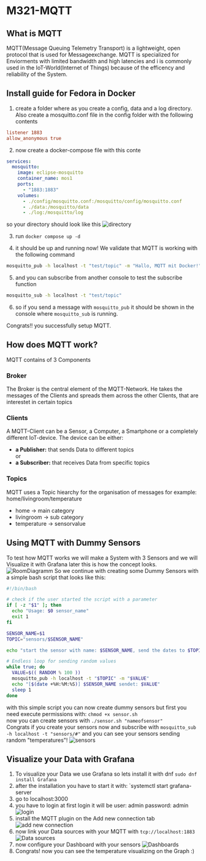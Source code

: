 # M321-MQTT

## What is MQTT
MQTT(Message Queuing Telemetry Transport) is a lightweight, open protocol that is used for Messageexchange. MQTT is specialized for Enviorments with limited bandwidth and high latencies and i is commonly used in the IoT-World(Internet of Things) because of the efficency and reliability of the System.

## Install guide for Fedora in Docker
1. create a folder where as you create a config, data and  a log directory. Also create a mosquitto.conf file in the config folder with the following contents
```conf
listener 1883
allow_anonymous true
```
2. now create a docker-compose file with this conte
```yml
services:
  mosquitto:
    image: eclipse-mosquitto
    container_name: mos1
    ports:
      - "1883:1883" 
    volumes:
      - ./config/mosquitto.conf:/mosquitto/config/mosquitto.conf
      - ./data:/mosquitto/data
      - ./log:/mosquitto/log
```
so your directory should look like this 
![directory](./images/image.png) <br>

3. run `docker compose up -d`


4. it should be up and running now! We validate that MQTT is working with the following command
```bash
mosquitto_pub -h localhost -t "test/topic" -m "Hallo, MQTT mit Docker!"
```
5. and you can subscribe from another console to test the subscribe function
```bash
mosquitto_sub -h localhost -t "test/topic"
```
6. so if you send a message with `mosquitto_pub` it should be shown in the console where `mosquitto_sub` is running.

Congrats!! you successfully setup MQTT.


## How does MQTT work? 
MQTT contains of 3 Components
### Broker
The Broker is the central element of the MQTT-Network. He takes the messages of the Clients and spreads them across the other Clients, that are interestet in certain topics
### Clients
A MQTT-Client can be a Sensor, a Computer, a Smartphone or a completely different IoT-device. The device can be either:
- **a Publisher:** that sends Data to different topics <br>
or
- **a Subscriber:** that receives Data from specific topics
### Topics
MQTT uses a Topic hiearchy for the organisation of messages for example: <br>
home/livingroom/temperature
- home -> main category
- livingroom -> sub category
- temperature -> sensorvalue
## Using MQTT with Dummy Sensors
To test how MQTT works we will make a System with 3 Sensors and we will Visualize it with Grafana later
this is how the concept looks.
![RoomDiagramm](./images/Roomdiagramm.png)
So we continue with creating some Dummy Sensors with a simple bash script that looks like this:
```bash
#!/bin/bash

# check if the user started the script with a parameter
if [ -z "$1" ]; then
  echo "Usage: $0 sensor_name"
  exit 1
fi

SENSOR_NAME=$1
TOPIC="sensors/$SENSOR_NAME"

echo "start the sensor with name: $SENSOR_NAME, send the dates to $TOPIC..."

# Endless loop for sending random values
while true; do
  VALUE=$(( RANDOM % 100 )) 
  mosquitto_pub -h localhost -t "$TOPIC" -m "$VALUE"
  echo "[$(date +%H:%M:%S)] $SENSOR_NAME sendet: $VALUE"
  sleep 1
done
```
with this simple script you can now create dummy sensors but first you need execute permissions with: 
`chmod +x sensor.sh` <br>
now you can create sensors with
`./sensor.sh "nameofsensor"` <br>
Congrats if you create your sensors now and subscribe with `mosquitto_sub -h localhost -t "sensors/#"` and you can see your sensors sending random "temperatures"!
![sensors](./images/sensors.png)

## Visualize your Data with Grafana
1. To visualize your Data we use Grafana so lets install it with dnf 
`sudo dnf install Grafana` 
2. after the installation you have to start it with: `systemctl start grafana-server
3. go to localhost:3000
4. you have to login at first login it will be user: admin password: admin ![login](./images/Screenshot_20250227_114706.png)
5. install the MQTT plugin on the Add new connection tab ![add new connection](./images/Screenshot_20250227_114508.png)
6. now link your Data sources with your MQTT with `tcp://localhost:1883` ![Data sources](./images/Screenshot_20250227_113554.png)
7. now configure your Dashboard with your sensors ![Dashboards](./images/Screenshot_20250227_115916.png)
8. Congrats! now you can see the temperature visualizing on the Graph :)
